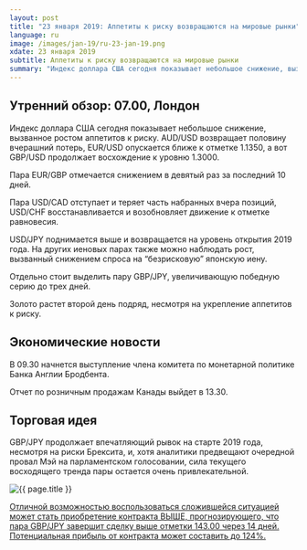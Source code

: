 ```yaml
---
layout: post
title: "23 января 2019: Аппетиты к риску возвращаются на мировые рынки"
language: ru
image: /images/jan-19/ru-23-jan-19.png
xdate: 23 января 2019
subtitle: Аппетиты к риску возвращаются на мировые рынки
summary: "Индекс доллара США сегодня показывает небольшое снижение, вызванное ростом аппетитов к риску. AUD/USD возвращает половину вчерашний потерь, EUR/USD опускается ближе к отметке 1.1350, а вот GBP/USD продолжает восхождение к уровню 1.3000"
---
```

## Утренний обзор: 07.00, Лондон
 
Индекс доллара США сегодня показывает небольшое снижение, вызванное ростом аппетитов к риску. AUD/USD возвращает половину вчерашний потерь, EUR/USD опускается ближе к отметке 1.1350, а вот GBP/USD продолжает восхождение к уровню 1.3000.

Пара EUR/GBP отмечается снижением в девятый раз за последний 10 дней.

Пара USD/CAD отступает и теряет часть набранных вчера позиций, USD/CHF восстанавливается и возобновляет движение к отметке равновесия.

USD/JPY поднимается выше и возвращается на уровень открытия 2019 года. На других иеновых парах также можно наблюдать рост, вызванный снижением спроса на “безрисковую” японскую иену. 

Отдельно стоит выделить пару GBP/JPY, увеличивающую победную серию до трех дней.

Золото растет второй день подряд, несмотря на укрепление аппетитов к риску.
 
## Экономические новости
 
В 09.30 начнется выступление члена комитета по монетарной политике Банка Англии Бродбента.

Отчет по розничным продажам Канады выйдет в 13.30.
 
## Торговая идея
 
GBP/JPY продолжает впечатляющий рывок на старте 2019 года, несмотря на риски Брексита, и, хотя аналитики предвещают очередной провал Мэй на парламентском голосовании, сила текущего восходящего тренда пары остается очень привлекательной.

<img src="{{ site.url }}/images/jan-19/ru-23-jan-19.png" alt="{{ page.title }}"  title="{{ page.title }}">

<a href="%LINK%%?currency=USD&market=forex&underlying=frxGBPJPY&formname=higherlower&duration_amount=14&duration_units=d&amount=10&amount_type=stake&expiry_type=duration&barrier=143" target="_blank" rel="noopener noreferrer nofollow">Отличной возможностью воспользоваться сложившейся ситуацией может стать приобретение контракта ВЫШЕ, прогнозирующего, что пара GBP/JPY завершит сделку выше отметки 143.00 через 14 дней. Потенциальная прибыль от контракта может составить до 124%.</a>

